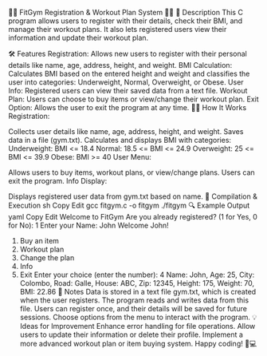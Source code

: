 🏋️‍♂️ FitGym Registration & Workout Plan System 🧑‍⚕️
📜 Description
This C program allows users to register with their details, check their BMI, and manage their workout plans. It also lets registered users view their information and update their workout plan.

🛠 Features
Registration: Allows new users to register with their personal details like name, age, address, height, and weight.
BMI Calculation: Calculates BMI based on the entered height and weight and classifies the user into categories: Underweight, Normal, Overweight, or Obese.
User Info: Registered users can view their saved data from a text file.
Workout Plan: Users can choose to buy items or view/change their workout plan.
Exit Option: Allows the user to exit the program at any time.
🧑‍💻 How It Works
Registration:

Collects user details like name, age, address, height, and weight.
Saves data in a file (gym.txt).
Calculates and displays BMI with categories:
Underweight: BMI <= 18.4
Normal: 18.5 <= BMI <= 24.9
Overweight: 25 <= BMI <= 39.9
Obese: BMI >= 40
User Menu:

Allows users to buy items, workout plans, or view/change plans.
Users can exit the program.
Info Display:

Displays registered user data from gym.txt based on name.
🚀 Compilation & Execution
sh
Copy
Edit
gcc fitgym.c -o fitgym
./fitgym
🔍 Example Output
yaml
Copy
Edit
Welcome to FitGym
Are you already registered? (1 for Yes, 0 for No): 1
Enter your Name: John
Welcome John!
1. Buy an item
2. Workout plan
3. Change the plan
4. Info
5. Exit
Enter your choice (enter the number): 4
Name: John, Age: 25, City: Colombo, Road: Galle, House: ABC, Zip: 12345, Height: 175, Weight: 70, BMI: 22.86
📌 Notes
Data is stored in a text file gym.txt, which is created when the user registers.
The program reads and writes data from this file.
Users can register once, and their details will be saved for future sessions.
Choose options from the menu to interact with the program.
💡 Ideas for Improvement
Enhance error handling for file operations.
Allow users to update their information or delete their profile.
Implement a more advanced workout plan or item buying system.
Happy coding! 🎯💻
